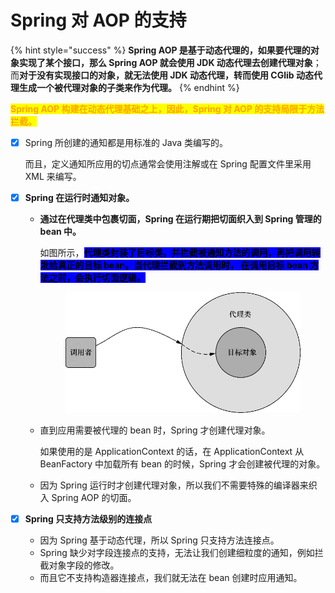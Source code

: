 # Spring 对 AOP 的支持

{% hint style="success" %}
**Spring AOP 是基于动态代理的，如果要代理的对象实现了某个接口，那么 Spring AOP 就会使用 JDK 动态代理去创建代理对象**；而**对于没有实现接口的对象，就无法使用 JDK 动态代理，转而使用 CGlib 动态代理生成一个被代理对象的子类来作为代理。**
{% endhint %}

<mark style="color:orange;">**Spring AOP 构建在动态代理基础之上，因此，Spring 对 AOP 的支持局限于方法拦截。**</mark>

*   [x] Spring 所创建的通知都是用标准的 Java 类编写的。

    而且，定义通知所应用的切点通常会使用注解或在 Spring 配置文件里采用 XML 来编写。
* [x] **Spring 在运行时通知对象。**
  *   **通过在代理类中包裹切面，Spring 在运行期把切面织入到 Spring 管理的 bean 中。**

      如图所示，<mark style="background-color:blue;">**代理类封装了目标类，并拦截被通知方法的调用，再把调用转发给真正的目标 bean。当代理拦截到方法调用时， 在调用目标 bean 方法之前，会执行切面逻辑。**</mark>

      <figure><img src="../../../.gitbook/assets/image (3) (1) (1) (1).png" alt="" width="522"><figcaption></figcaption></figure>
  *   直到应用需要被代理的 bean 时，Spring 才创建代理对象。

      如果使用的是 ApplicationContext 的话，在 ApplicationContext 从 BeanFactory 中加载所有 bean 的时候，Spring 才会创建被代理的对象。
  * 因为 Spring 运行时才创建代理对象，所以我们不需要特殊的编译器来织入 Spring AOP 的切面。
* [x] **Spring 只支持方法级别的连接点**
  * 因为 Spring 基于动态代理，所以 Spring 只支持方法连接点。
  * Spring 缺少对字段连接点的支持，无法让我们创建细粒度的通知，例如拦截对象字段的修改。
  * 而且它不支持构造器连接点，我们就无法在 bean 创建时应用通知。
